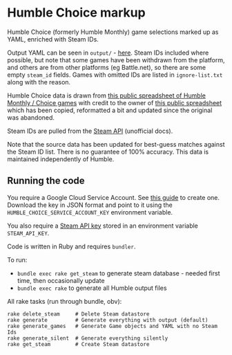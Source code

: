 # Humble Choice markup

Humble Choice (formerly Humble Monthly) game selections marked up as YAML, enriched with Steam IDs.

Output YAML can be seen in `output/` - [here](https://github.com/tomnatt/humble-choice/tree/main/output). Steam IDs included where possible, but note that some games have been withdrawn from the platform, and others are from other platforms (eg Battle.net), so there are some empty `steam_id` fields. Games with omitted IDs are listed in `ignore-list.txt` along with the reason.

Humble Choice data is drawn from [this public spreadsheet of Humble Monthly / Choice games](https://docs.google.com/spreadsheets/d/1VZHuYi0OB6kc9Ma31RG57S7GqX2ND3Gk3FFfgDkToIk/edit?usp=sharing) with credit to the owner of [this public spreadsheet](https://docs.google.com/spreadsheets/d/1Y5ySEXPLZdmKFNdMOrGlCEVl6nb_G0X3nYCFSWIdktY/edit#gid=0) which has been copied, reformatted a bit and updated since the original was abandoned.

Steam IDs are pulled from the [Steam API](https://steamapi.xpaw.me/#IStoreService) (unofficial docs).

Note that the source data has been updated for best-guess matches against the Steam ID list. There is no guarantee of 100% accuracy. This data is maintained independently of Humble.

## Running the code

You require a Google Cloud Service Account. See [this guide](https://github.com/gimite/google-drive-ruby/blob/master/doc/authorization.md#service-account) to create one. Download the key in JSON format and point to it using the `HUMBLE_CHOICE_SERVICE_ACCOUNT_KEY` environment variable.

You also require a [Steam API key](https://steamcommunity.com/dev) stored in an environment variable `STEAM_API_KEY`.

Code is written in Ruby and requires `bundler`.

To run:

* `bundle exec rake get_steam` to generate steam database - needed first time, then occasionally update
* `bundle exec rake` to generate all Humble output files

All rake tasks (run through bundle, obv):

```
rake delete_steam     # Delete Steam datastore
rake generate         # Generate everything with output (default)
rake generate_games   # Generate Game objects and YAML with no Steam Ids
rake generate_silent  # Generate everything silently
rake get_steam        # Create Steam datastore
```
